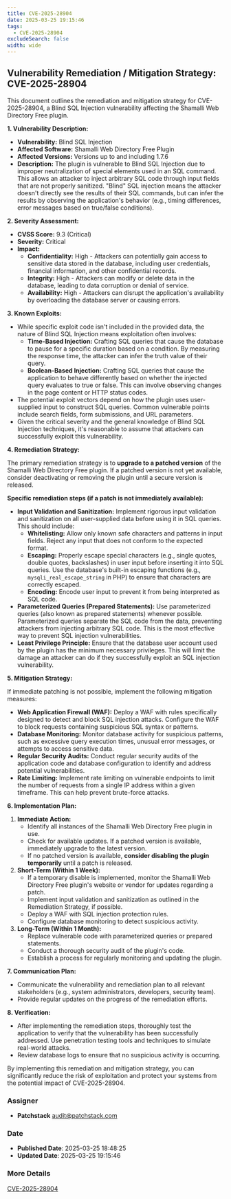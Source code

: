 ```yaml
---
title: CVE-2025-28904
date: 2025-03-25 19:15:46
tags:
  - CVE-2025-28904
excludeSearch: false
width: wide
---
```


## Vulnerability Remediation / Mitigation Strategy: CVE-2025-28904

This document outlines the remediation and mitigation strategy for CVE-2025-28904, a Blind SQL Injection vulnerability affecting the Shamalli Web Directory Free plugin.

**1. Vulnerability Description:**

*   **Vulnerability:** Blind SQL Injection
*   **Affected Software:** Shamalli Web Directory Free Plugin
*   **Affected Versions:** Versions up to and including 1.7.6
*   **Description:** The plugin is vulnerable to Blind SQL Injection due to improper neutralization of special elements used in an SQL command. This allows an attacker to inject arbitrary SQL code through input fields that are not properly sanitized.  "Blind" SQL injection means the attacker doesn't directly see the results of their SQL commands, but can infer the results by observing the application's behavior (e.g., timing differences, error messages based on true/false conditions).

**2. Severity Assessment:**

*   **CVSS Score:** 9.3 (Critical)
*   **Severity:** Critical
*   **Impact:**
    *   **Confidentiality:** High - Attackers can potentially gain access to sensitive data stored in the database, including user credentials, financial information, and other confidential records.
    *   **Integrity:** High - Attackers can modify or delete data in the database, leading to data corruption or denial of service.
    *   **Availability:** High - Attackers can disrupt the application's availability by overloading the database server or causing errors.

**3. Known Exploits:**

*   While specific exploit code isn't included in the provided data, the nature of Blind SQL Injection means exploitation often involves:
    *   **Time-Based Injection:**  Crafting SQL queries that cause the database to pause for a specific duration based on a condition.  By measuring the response time, the attacker can infer the truth value of their query.
    *   **Boolean-Based Injection:** Crafting SQL queries that cause the application to behave differently based on whether the injected query evaluates to true or false. This can involve observing changes in the page content or HTTP status codes.
*   The potential exploit vectors depend on how the plugin uses user-supplied input to construct SQL queries. Common vulnerable points include search fields, form submissions, and URL parameters.
*   Given the critical severity and the general knowledge of Blind SQL Injection techniques, it's reasonable to assume that attackers can successfully exploit this vulnerability.

**4. Remediation Strategy:**

The primary remediation strategy is to **upgrade to a patched version** of the Shamalli Web Directory Free plugin.  If a patched version is not yet available, consider deactivating or removing the plugin until a secure version is released.

**Specific remediation steps (if a patch is not immediately available):**

*   **Input Validation and Sanitization:** Implement rigorous input validation and sanitization on all user-supplied data before using it in SQL queries.  This should include:
    *   **Whitelisting:**  Allow only known safe characters and patterns in input fields.  Reject any input that does not conform to the expected format.
    *   **Escaping:**  Properly escape special characters (e.g., single quotes, double quotes, backslashes) in user input before inserting it into SQL queries. Use the database's built-in escaping functions (e.g., `mysqli_real_escape_string` in PHP) to ensure that characters are correctly escaped.
    *   **Encoding:** Encode user input to prevent it from being interpreted as SQL code.
*   **Parameterized Queries (Prepared Statements):**  Use parameterized queries (also known as prepared statements) whenever possible. Parameterized queries separate the SQL code from the data, preventing attackers from injecting arbitrary SQL code.  This is the most effective way to prevent SQL injection vulnerabilities.
*   **Least Privilege Principle:** Ensure that the database user account used by the plugin has the minimum necessary privileges. This will limit the damage an attacker can do if they successfully exploit an SQL injection vulnerability.

**5. Mitigation Strategy:**

If immediate patching is not possible, implement the following mitigation measures:

*   **Web Application Firewall (WAF):**  Deploy a WAF with rules specifically designed to detect and block SQL injection attacks.  Configure the WAF to block requests containing suspicious SQL syntax or patterns.
*   **Database Monitoring:**  Monitor database activity for suspicious patterns, such as excessive query execution times, unusual error messages, or attempts to access sensitive data.
*   **Regular Security Audits:**  Conduct regular security audits of the application code and database configuration to identify and address potential vulnerabilities.
*   **Rate Limiting:** Implement rate limiting on vulnerable endpoints to limit the number of requests from a single IP address within a given timeframe. This can help prevent brute-force attacks.

**6. Implementation Plan:**

1.  **Immediate Action:**
    *   Identify all instances of the Shamalli Web Directory Free plugin in use.
    *   Check for available updates. If a patched version is available, immediately upgrade to the latest version.
    *   If no patched version is available, **consider disabling the plugin temporarily** until a patch is released.
2.  **Short-Term (Within 1 Week):**
    *   If a temporary disable is implemented, monitor the Shamalli Web Directory Free plugin's website or vendor for updates regarding a patch.
    *   Implement input validation and sanitization as outlined in the Remediation Strategy, if possible.
    *   Deploy a WAF with SQL injection protection rules.
    *   Configure database monitoring to detect suspicious activity.
3.  **Long-Term (Within 1 Month):**
    *   Replace vulnerable code with parameterized queries or prepared statements.
    *   Conduct a thorough security audit of the plugin's code.
    *   Establish a process for regularly monitoring and updating the plugin.

**7. Communication Plan:**

*   Communicate the vulnerability and remediation plan to all relevant stakeholders (e.g., system administrators, developers, security team).
*   Provide regular updates on the progress of the remediation efforts.

**8. Verification:**

*   After implementing the remediation steps, thoroughly test the application to verify that the vulnerability has been successfully addressed.  Use penetration testing tools and techniques to simulate real-world attacks.
*   Review database logs to ensure that no suspicious activity is occurring.

By implementing this remediation and mitigation strategy, you can significantly reduce the risk of exploitation and protect your systems from the potential impact of CVE-2025-28904.

### Assigner
- **Patchstack** <audit@patchstack.com>

### Date
- **Published Date**: 2025-03-25 18:48:25
- **Updated Date**: 2025-03-25 19:15:46

### More Details
[CVE-2025-28904](https://www.cvedetails.com/cve/CVE-2025-28904)
